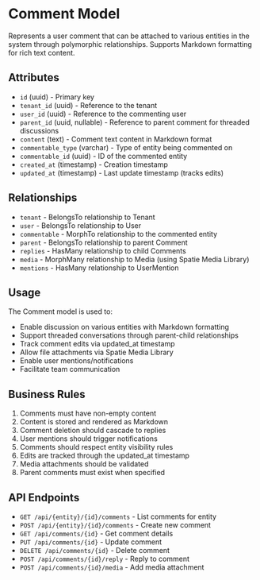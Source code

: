 # Comment Model

Represents a user comment that can be attached to various entities in the system through polymorphic relationships. Supports Markdown formatting for rich text content.

## Attributes

- `id` (uuid) - Primary key
- `tenant_id` (uuid) - Reference to the tenant
- `user_id` (uuid) - Reference to the commenting user
- `parent_id` (uuid, nullable) - Reference to parent comment for threaded discussions
- `content` (text) - Comment text content in Markdown format
- `commentable_type` (varchar) - Type of entity being commented on
- `commentable_id` (uuid) - ID of the commented entity
- `created_at` (timestamp) - Creation timestamp
- `updated_at` (timestamp) - Last update timestamp (tracks edits)

## Relationships

- `tenant` - BelongsTo relationship to Tenant
- `user` - BelongsTo relationship to User
- `commentable` - MorphTo relationship to the commented entity
- `parent` - BelongsTo relationship to parent Comment
- `replies` - HasMany relationship to child Comments
- `media` - MorphMany relationship to Media (using Spatie Media Library)
- `mentions` - HasMany relationship to UserMention

## Usage

The Comment model is used to:
- Enable discussion on various entities with Markdown formatting
- Support threaded conversations through parent-child relationships
- Track comment edits via updated_at timestamp
- Allow file attachments via Spatie Media Library
- Enable user mentions/notifications
- Facilitate team communication

## Business Rules

1. Comments must have non-empty content
2. Content is stored and rendered as Markdown
3. Comment deletion should cascade to replies
4. User mentions should trigger notifications
5. Comments should respect entity visibility rules
6. Edits are tracked through the updated_at timestamp
7. Media attachments should be validated
8. Parent comments must exist when specified

## API Endpoints

- `GET /api/{entity}/{id}/comments` - List comments for entity
- `POST /api/{entity}/{id}/comments` - Create new comment
- `GET /api/comments/{id}` - Get comment details
- `PUT /api/comments/{id}` - Update comment
- `DELETE /api/comments/{id}` - Delete comment
- `POST /api/comments/{id}/reply` - Reply to comment
- `POST /api/comments/{id}/media` - Add media attachment 
